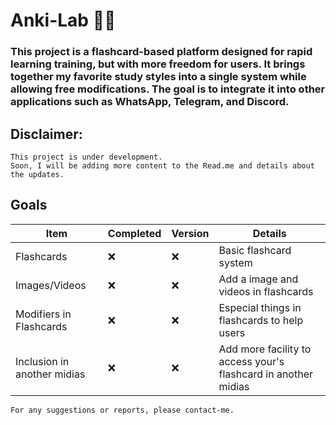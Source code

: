 # Anki-Lab 📖🧰

### This project is a flashcard-based platform designed for rapid learning training, but with more freedom for users. It brings together my favorite study styles into a single system while allowing free modifications. The goal is to integrate it into other applications such as WhatsApp, Telegram, and Discord.

## Disclaimer:

```
This project is under development.
Soon, I will be adding more content to the Read.me and details about the updates.
```

## Goals

| Item | Completed | Version | Details |
|----------|----------|----------|----------|
| Flashcards   | ❌ | ❌ | Basic flashcard system |
| Images/Videos | ❌ | ❌ | Add a image and videos in flashcards |
| Modifiers in Flashcards | ❌ | ❌ | Especial things in flashcards to help users |
| Inclusion in another midias | ❌ | ❌ | Add more facility to access your's flashcard in another midias |

```
For any suggestions or reports, please contact-me.
```
